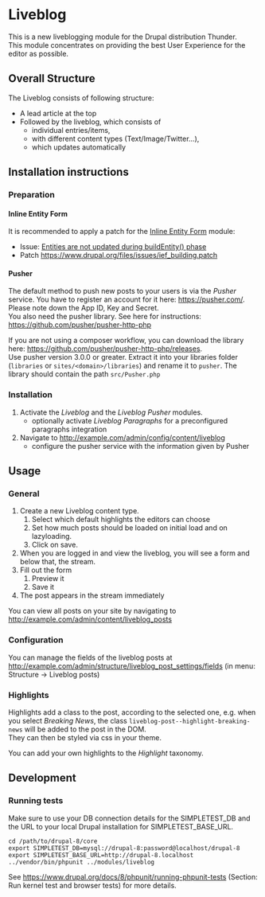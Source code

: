 # Liveblog

This is a new liveblogging module for the Drupal distribution Thunder.  
This module concentrates on providing the best User Experience for the editor as possible.

## Overall Structure
The Liveblog consists of following structure:
- A lead article at the top
- Followed by the liveblog, which consists of
  - individual entries/items,
  - with different content types (Text/Image/Twitter...),
  - which updates automatically
  
## Installation instructions

### Preparation
#### Inline Entity Form
It is recommended to apply a patch for the [Inline Entity Form](https://www.drupal.org/project/inline_entity_form) module:
- Issue: [Entities are not updated during buildEntity() phase](https://www.drupal.org/node/2830829)
- Patch https://www.drupal.org/files/issues/ief_building.patch

#### Pusher
The default method to push new posts to your users is via the _Pusher_ service.
You have to register an account for it here: https://pusher.com/. Please note down 
the App ID, Key and Secret.  
You also need the pusher library. See here for instructions: https://github.com/pusher/pusher-http-php

If you are not using a composer workflow, you can download the library here: https://github.com/pusher/pusher-http-php/releases.  
Use pusher version 3.0.0 or greater.
Extract it into your libraries folder (`libraries` or `sites/<domain>/libraries`) and rename it to `pusher`.
The library should contain the path `src/Pusher.php`

### Installation
1. Activate the _Liveblog_ and the _Liveblog Pusher_ modules.
    - optionally activate _Liveblog Paragraphs_ for a preconfigured 
     paragraphs integration
2. Navigate to http://example.com/admin/config/content/liveblog
    - configure the pusher service with the information given by Pusher
     
## Usage
### General
1. Create a new Liveblog content type. 
    1. Select which default highlights the editors can choose
    2. Set how much posts should be loaded on initial load and on lazyloading.
    3. Click on save.
2. When you are logged in and view the liveblog, you will see a form and below that,
the stream.
3. Fill out the form
    1. Preview it
    2. Save it
4. The post appears in the stream immediately

You can view all posts on your site by navigating to http://example.com/admin/content/liveblog_posts

### Configuration
You can manage the fields of the liveblog posts at 
http://example.com/admin/structure/liveblog_post_settings/fields 
(in menu: Structure -> Liveblog posts)

### Highlights
Highlights add a class to the post, according to the selected one, e.g. when you
select _Breaking News_, the class 
`liveblog-post--highlight-breaking-news` will be added to the post in the DOM.  
They can then be styled via css in your theme.
 
You can add your own highlights to the _Highlight_ taxonomy. 

## Development

### Running tests

Make sure to use your DB connection details for the SIMPLETEST_DB and the URL to
your local Drupal installation for SIMPLETEST_BASE_URL.

    cd /path/to/drupal-8/core
    export SIMPLETEST_DB=mysql://drupal-8:password@localhost/drupal-8
    export SIMPLETEST_BASE_URL=http://drupal-8.localhost
    ../vendor/bin/phpunit ../modules/liveblog
   
See https://www.drupal.org/docs/8/phpunit/running-phpunit-tests (Section:
Run kernel test and browser tests) for more details.


